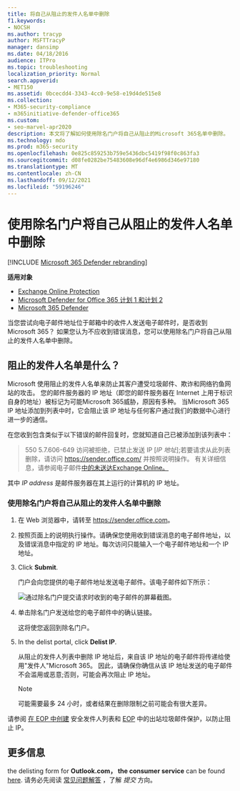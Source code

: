 ```yaml
---
title: 将自己从阻止的发件人名单中删除
f1.keywords:
- NOCSH
ms.author: tracyp
author: MSFTTracyP
manager: dansimp
ms.date: 04/18/2016
audience: ITPro
ms.topic: troubleshooting
localization_priority: Normal
search.appverid:
- MET150
ms.assetid: 0bcecdd4-3343-4cc0-9e58-e19d4de515e8
ms.collection:
- M365-security-compliance
- m365initiative-defender-office365
ms.custom:
- seo-marvel-apr2020
description: 本文将了解如何使用除名门户将自己从阻止的Microsoft 365名单中删除。
ms.technology: mdo
ms.prod: m365-security
ms.openlocfilehash: 0e825c859253b759e5436dbc5419f98f0c863fa3
ms.sourcegitcommit: d08fe0282be75483608e96df4e6986d346e97180
ms.translationtype: MT
ms.contentlocale: zh-CN
ms.lasthandoff: 09/12/2021
ms.locfileid: "59196246"
---
```

# <a name="use-the-delist-portal-to-remove-yourself-from-the-blocked-senders-list"></a>使用除名门户将自己从阻止的发件人名单中删除

[!INCLUDE [Microsoft 365 Defender rebranding](../includes/microsoft-defender-for-office.md)]

**适用对象**
- [Exchange Online Protection](exchange-online-protection-overview.md)
- [Microsoft Defender for Office 365 计划 1 和计划 2](defender-for-office-365.md)
- [Microsoft 365 Defender](../defender/microsoft-365-defender.md)

当您尝试向电子邮件地址位于邮箱中的收件人发送电子邮件时，是否收到Microsoft 365？ 如果您认为不应收到错误消息，您可以使用除名门户将自己从阻止的发件人名单中删除。

## <a name="what-is-the-blocked-senders-list"></a>阻止的发件人名单是什么？

Microsoft 使用阻止的发件人名单来防止其客户遭受垃圾邮件、欺诈和网络钓鱼网站的攻击。 您的邮件服务器的 IP 地址（即您的邮件服务器在 Internet 上用于标识自身的地址）被标记为可能Microsoft 365威胁，原因有多种。 当Microsoft 365 IP 地址添加到列表中时，它会阻止该 IP 地址与任何客户通过我们的数据中心进行进一步的通信。

在您收到包含类似于以下错误的邮件回复时，您就知道自己已被添加到该列表中：

> 550 5.7.606-649 访问被拒绝，已禁止发送 IP [_IP 地址_];若要请求从此列表删除，请访问 <https://sender.office.com/> 并按照说明操作。 有关详细信息，请参阅电子邮件[中的未送达Exchange Online。](/Exchange/mail-flow-best-practices/non-delivery-reports-in-exchange-online/non-delivery-reports-in-exchange-online)

其中  _IP address_ 是邮件服务器在其上运行的计算机的 IP 地址。

### <a name="to-use-delist-portal-to-remove-yourself-from-the-blocked-senders-list"></a>使用除名门户将自己从阻止的发件人名单中删除

1. 在 Web 浏览器中，请转至 <https://sender.office.com>。

2. 按照页面上的说明执行操作。请确保您使用收到错误消息的电子邮件地址，以及错误消息中指定的 IP 地址。每次访问只能输入一个电子邮件地址和一个 IP 地址。

3. Click **Submit**.

    门户会向您提供的电子邮件地址发送电子邮件。该电子邮件如下所示：

    ![通过除名门户提交请求时收到的电子邮件的屏幕截图。](../../media/bf13e4f7-f68c-4e46-baa7-b6ab4cfc13f3.png)

4. 单击除名门户发送给您的电子邮件中的确认链接。

    这将使您返回到除名门户。

5. In the delist portal, click **Delist IP**.

    从阻止的发件人列表中删除 IP 地址后，来自该 IP 地址的电子邮件将传递给使用"发件人"Microsoft 365。 因此，请确保你确信从该 IP 地址发送的电子邮件不会滥用或恶意;否则，可能会再次阻止 IP 地址。

    > [!NOTE]
    > 可能需要最多 24 小时，或者结果在删除限制之前可能会有很大差异。

请参阅 [在 EOP 中创建](create-safe-sender-lists-in-office-365.md) 安全发件人列表和 [EOP](outbound-spam-controls.md) 中的出站垃圾邮件保护，以防止阻止 IP。

## <a name="more-information"></a>更多信息

the delisting form for **Outlook.com， the consumer service** can be found [here](https://support.microsoft.com/supportrequestform/8ad563e3-288e-2a61-8122-3ba03d6b8d75). 请务必先阅读 [常见问题解答](https://sendersupport.olc.protection.outlook.com/pm/troubleshooting.aspx) ，了解 *提交* 方向。
